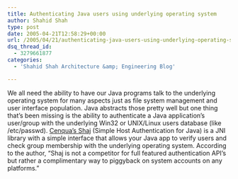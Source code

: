 ```yaml
---
title: Authenticating Java users using underlying operating system
author: Shahid Shah
type: post
date: 2005-04-21T12:58:29+00:00
url: /2005/04/21/authenticating-java-users-using-underlying-operating-system/
dsq_thread_id:
  - 3279661877
categories:
  - 'Shahid Shah Architecture &amp; Engineering Blog'

---
```

We all need the ability to have our Java programs talk to the underlying operating system for many aspects just as file system management and user interface population. Java abstracts those pretty well but one thing that&#8217;s been missing is the ability to authenticate a Java application&#8217;s user/group with the underlying Win32 or UNIX/Linux users database (like /etc/passwd). [Cenqua&#8217;s Shaj][1] (Simple Host Authentication for Java) is a JNI library with a simple interface that allows your Java app to verify users and check group membership with the underlying operating system. According to the author, &#8220;Shaj is not a competitor for full featured authentication API&#8217;s but rather a complimentary way to piggyback on system accounts on any platforms.&#8221;

 [1]: http://opensource.cenqua.com/shaj/